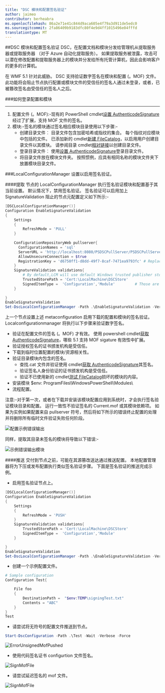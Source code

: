 ```yaml
---
title: "DSC 模块和配置签名验证"
author: jaimeo
contributor: berheabra
ms.openlocfilehash: 86a2e71e41c844d9aca605e4f79a3d911de5edc0
ms.sourcegitcommit: 2fa86409b9183dfc80f4e9d4ff1015496e04fffd
translationtype: MT
---
```

##DSC 模块和配置签名验证
DSC，在配置文档和模块分发给管理机从提取服务器或提取服务器 （对于 Azure 自动化提取服务）。 如果提取服务被泄露，攻击可以潜在修改配置和提取服务器上的模块并分发给所有托管计算机，因此会影响客户的更多的计算机。 

 在 WMF 5.1 针对此威胁。 DSC 支持验证数字签名在模块和配置 (。MOF) 文件。 此功能将会阻止节点执行配置或模块文件的受信任的签名人通过未登录，或者，已被篡改签名由受信任的签名人之后。 



###如何登录配置和模块 
***
1. 配置文件 (。MOF):-现有的 PowerShell cmdlet[设置 AuthenticodeSignature](https://technet.microsoft.com/library/hh849819.aspx)经过了扩展，支持 MOF 文件的签名。  
2. 模块:-签名的模块通过签名相应模块目录使用以下步骤:- 
    * 创建目录文件︰ 目录文件包含加密哈希或指纹的集合。 每个指纹对应模块中包括的文件。  已添加新的 cmdlet[新建 FileCatalog](https://technet.microsoft.com/library/cc732148.aspx)，以启用用户创建目录文件以其模块。 请参阅目录 cmdlet[相对链接](catalog-cmdlets.md)以创建目录文件。 
    * 登录目录文件︰ 使用[设置 AuthenticodeSignature](https://technet.microsoft.com/library/hh849819.aspx)登录目录文件。
    * 将目录文件放在模块文件夹。
按照惯例，应具有相同名称的模块文件夹下放置模块目录文件。

###LocalConfigurationManager 设置以启用签名验证。

####提取
节点的 LocalConfigurationManager 执行签名验证模块和配置基于其当前设置。 默认情况下，禁用签名验证。 签名验证可以启用加上 SignatureValidation 阻止的节点元配置定义如下所示:-

```PowerShell
[DSCLocalConfigurationManager()]
Configuration EnableSignatureValidation
{
    Settings
    {
        RefreshMode = 'PULL'        
    } 
    
    ConfigurationRepositoryWeb pullserver{
      ConfigurationNames = 'sql'
      ServerURL = 'http://localhost:8080/PSDSCPullServer/PSDSCPullServer.svc'
      AllowUnsecureConnection = $true
      RegistrationKey = 'd6750ff1-d8dd-49f7-8caf-7471ea9793fc' # Replace this with correct registration key.
    }
    SignatureValidation validations{
        # By default,LCM will use default Windows trusted publisher store to validate the certificate chain. If TrustedStorePath property is specified, LCM will use this custom store for retrieving the trusted publishers to validate the content.
        TrustedStorePath = 'Cert:\LocalMachine\DSCStore'            
        SignedItemType =  'Configuration','Module'         # Those are list of DSC artifacts, for which LCM need to verify their digital signature before executing them on the node.       
    }
 
}
EnableSignatureValidation
Set-DscLocalConfigurationManager -Path .\EnableSignatureValidation -Verbose 
 ```

上一个节点设置上述 metaconfiguration 启用下载的配置和模块的签名验证。 Localconfigurationmanager 将执行以下步骤来验证数字签名。
* 验证在配置文件的签名 (。MOF) 才有效。 使用 powershell cmdlet[获取 AuthenticodeSignature](https://technet.microsoft.com/library/hh849805.aspx)，哪些 5.1 支持 MOF sigature 有效性中扩展。
* 验证授权签名的证书颁发机构是受信任。
* 下载到临时位置配置的模块/资源相关性。
* 验证目录模块内包含的签名。
    * 查找<moduleName>.cat 文件并验证使用 cmdlet[获取 AuthenticodeSignature](https://technet.microsoft.com/library/hh849805.aspx)其签名。
    * 验证签名人身份验证的证书颁发机构是受信任。
    * 验证不已使用新的 cmdlet[测试 FileCatalog](https://technet.microsoft.com/library/cc732148.aspx)损坏的模块的内容。
* 安装模块 $env: ProgramFiles\WindowsPowerShell\Modules\
* 流程配置。

注意:-对于第一次，或者在下载并安装该模块配置应用到系统时，才会执行签名验证模块目录和配置。 运行一致性不验证签名的 Current.mof 或其模块依赖项。
如果为实例如果配置来自 pullserver 符号，然后将如下所示的错误终止配置的处理并将删除所有临时文件验证失败任何阶段。

![配置示例错误输出](../../images/PullUnsignedConfigFail.PNG)

同样，提取其目录未签名的模块将导致以下错误:-

![示例错误输出模块](../../images/PullUnisgnedCatalog.PNG)

####推送
交付到节点之前，可能在其源篡改送达通过推送配置。 本地配置管理器将为下压或发布配置执行类似签名验证步骤。
下面是签名验证的推送完成示例。

* 启用签名验证节点上。

```Powershell
[DSCLocalConfigurationManager()]
Configuration EnableSignatureValidation
{
    Settings
    {
        RefreshMode = 'PUSH'        
    } 
    SignatureValidation validations{
        TrustedStorePath = 'Cert:\LocalMachine\DSCStore'   
        SignedItemType =  'Configuration','Module'             
    }

}
EnableSignatureValidation
Set-DscLocalConfigurationManager -Path .\EnableSignatureValidation -Verbose
``` 
* 创建一个示例配置文件。

```Powershell
# Sample configuration
Configuration Test{

    File foo
    {
        DestinationPath =  "$env:TEMP\signingTest.txt"
        Contents = "ABC"
    }
}
Test
```

* 请尝试将无符号的配置文件推送到节点。 

```Powershell
Start-DscConfiguration -Path .\Test -Wait -Verbose -Force
``` 
![ErrorUnsignedMofPushed](../../images/PushUnsignedMof.PNG)

* 使用代码签名证书 configurtion 文件签名。

![SignMofFile](../../images/SignMofFile.PNG)

* 请尝试延迟签名的 mof 文件。

![SignMofFile](../../images/PushSignedMof.PNG)

